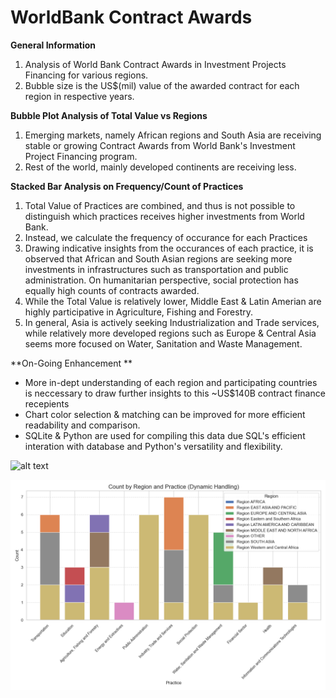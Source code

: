 # WorldBank Contract Awards  

**General Information**  
1. Analysis of World Bank Contract Awards in Investment Projects Financing for various regions.
2. Bubble size is the US$(mil) value of the awarded contract for each region in respective years.  

**Bubble Plot Analysis of Total Value vs Regions**  
1. Emerging markets, namely African regions and South Asia are receiving stable or growing Contract Awards from World Bank's Investment Project Financing program.
2. Rest of the world, mainly developed continents are receiving less.

**Stacked Bar Analysis on Frequency/Count of Practices**  
1. Total Value of Practices are combined, and thus is not possible to distinguish which practices receives higher investments from World Bank.
2. Instead, we calculate the frequency of occurance for each Practices
3. Drawing indicative insights from the occurances of each practice, it is observed that African and South Asian regions are seeking more investments in infrastructures such as transportation and public administration.  On humanitarian perspective, social protection has equally high counts of contracts awarded.
4. While the Total Value is relatively lower, Middle East & Latin Amerian are highly participative in Agriculture, Fishing and Forestry.
5. In general, Asia is actively seeking Industrialization and Trade services, while relatively more developed regions such as Europe & Central Asia seems more focused on Water, Sanitation and Waste Management.

**On-Going Enhancement  **
- More in-dept understanding of each region and participating countries is neccessary to draw further insights to this ~US$140B contract finance recepients 
- Chart color selection & matching can be improved for more efficient readability and comparison.  
- SQLite & Python are used for compiling this data due SQL's efficient interation with database and Python's versatility and flexibility.


![alt text](https://github.com/lviviol/WorldBankPracticeContracts/edit/main/WBProjects.png?raw=true)

![alt text](https://github.com/lviviol/WorldBankPracticeContracts/blob/main/WBPractice.png?raw=true)
